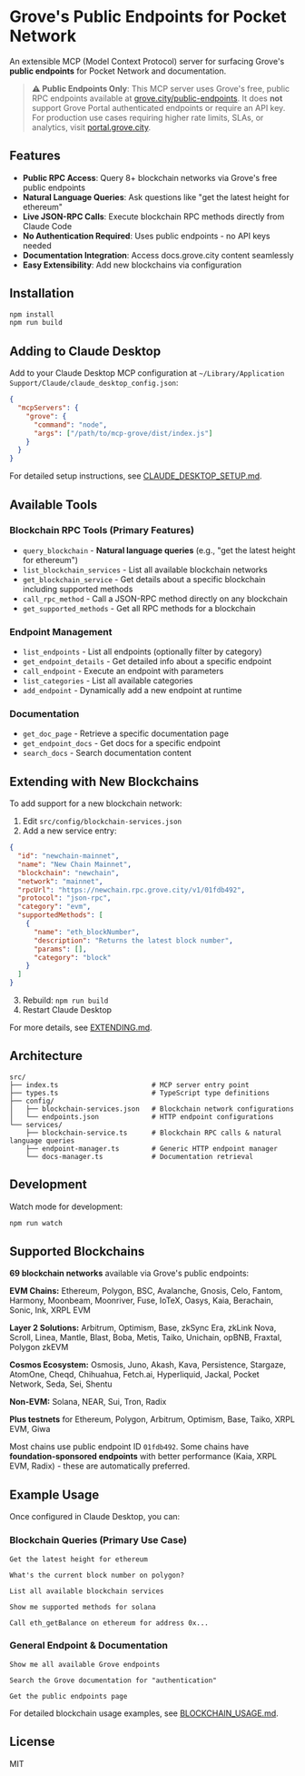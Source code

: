 # Grove's Public Endpoints for Pocket Network

An extensible MCP (Model Context Protocol) server for surfacing Grove's **public endpoints** for Pocket Network and documentation.

> **⚠️ Public Endpoints Only**: This MCP server uses Grove's free, public RPC endpoints available at [grove.city/public-endpoints](https://grove.city/public-endpoints). It does **not** support Grove Portal authenticated endpoints or require an API key. For production use cases requiring higher rate limits, SLAs, or analytics, visit [portal.grove.city](https://portal.grove.city).

## Features

- **Public RPC Access**: Query 8+ blockchain networks via Grove's free public endpoints
- **Natural Language Queries**: Ask questions like "get the latest height for ethereum"
- **Live JSON-RPC Calls**: Execute blockchain RPC methods directly from Claude Code
- **No Authentication Required**: Uses public endpoints - no API keys needed
- **Documentation Integration**: Access docs.grove.city content seamlessly
- **Easy Extensibility**: Add new blockchains via configuration

## Installation

```bash
npm install
npm run build
```

## Adding to Claude Desktop

Add to your Claude Desktop MCP configuration at `~/Library/Application Support/Claude/claude_desktop_config.json`:

```json
{
  "mcpServers": {
    "grove": {
      "command": "node",
      "args": ["/path/to/mcp-grove/dist/index.js"]
    }
  }
}
```

For detailed setup instructions, see [CLAUDE_DESKTOP_SETUP.md](CLAUDE_DESKTOP_SETUP.md).

## Available Tools

### Blockchain RPC Tools (Primary Features)

- `query_blockchain` - **Natural language queries** (e.g., "get the latest height for ethereum")
- `list_blockchain_services` - List all available blockchain networks
- `get_blockchain_service` - Get details about a specific blockchain including supported methods
- `call_rpc_method` - Call a JSON-RPC method directly on any blockchain
- `get_supported_methods` - Get all RPC methods for a blockchain

### Endpoint Management

- `list_endpoints` - List all endpoints (optionally filter by category)
- `get_endpoint_details` - Get detailed info about a specific endpoint
- `call_endpoint` - Execute an endpoint with parameters
- `list_categories` - List all available categories
- `add_endpoint` - Dynamically add a new endpoint at runtime

### Documentation

- `get_doc_page` - Retrieve a specific documentation page
- `get_endpoint_docs` - Get docs for a specific endpoint
- `search_docs` - Search documentation content

## Extending with New Blockchains

To add support for a new blockchain network:

1. Edit `src/config/blockchain-services.json`
2. Add a new service entry:

```json
{
  "id": "newchain-mainnet",
  "name": "New Chain Mainnet",
  "blockchain": "newchain",
  "network": "mainnet",
  "rpcUrl": "https://newchain.rpc.grove.city/v1/01fdb492",
  "protocol": "json-rpc",
  "category": "evm",
  "supportedMethods": [
    {
      "name": "eth_blockNumber",
      "description": "Returns the latest block number",
      "params": [],
      "category": "block"
    }
  ]
}
```

3. Rebuild: `npm run build`
4. Restart Claude Desktop

For more details, see [EXTENDING.md](EXTENDING.md).

## Architecture

```
src/
├── index.ts                       # MCP server entry point
├── types.ts                       # TypeScript type definitions
├── config/
│   ├── blockchain-services.json   # Blockchain network configurations
│   └── endpoints.json             # HTTP endpoint configurations
└── services/
    ├── blockchain-service.ts      # Blockchain RPC calls & natural language queries
    ├── endpoint-manager.ts        # Generic HTTP endpoint manager
    └── docs-manager.ts            # Documentation retrieval
```

## Development

Watch mode for development:

```bash
npm run watch
```

## Supported Blockchains

**69 blockchain networks** available via Grove's public endpoints:

**EVM Chains:**
Ethereum, Polygon, BSC, Avalanche, Gnosis, Celo, Fantom, Harmony, Moonbeam, Moonriver, Fuse, IoTeX, Oasys, Kaia, Berachain, Sonic, Ink, XRPL EVM

**Layer 2 Solutions:**
Arbitrum, Optimism, Base, zkSync Era, zkLink Nova, Scroll, Linea, Mantle, Blast, Boba, Metis, Taiko, Unichain, opBNB, Fraxtal, Polygon zkEVM

**Cosmos Ecosystem:**
Osmosis, Juno, Akash, Kava, Persistence, Stargaze, AtomOne, Cheqd, Chihuahua, Fetch.ai, Hyperliquid, Jackal, Pocket Network, Seda, Sei, Shentu

**Non-EVM:**
Solana, NEAR, Sui, Tron, Radix

**Plus testnets** for Ethereum, Polygon, Arbitrum, Optimism, Base, Taiko, XRPL EVM, Giwa

Most chains use public endpoint ID `01fdb492`. Some chains have **foundation-sponsored endpoints** with better performance (Kaia, XRPL EVM, Radix) - these are automatically preferred.

## Example Usage

Once configured in Claude Desktop, you can:

### Blockchain Queries (Primary Use Case)

```
Get the latest height for ethereum

What's the current block number on polygon?

List all available blockchain services

Show me supported methods for solana

Call eth_getBalance on ethereum for address 0x...
```

### General Endpoint & Documentation

```
Show me all available Grove endpoints

Search the Grove documentation for "authentication"

Get the public endpoints page
```

For detailed blockchain usage examples, see [BLOCKCHAIN_USAGE.md](BLOCKCHAIN_USAGE.md).

## License

MIT
